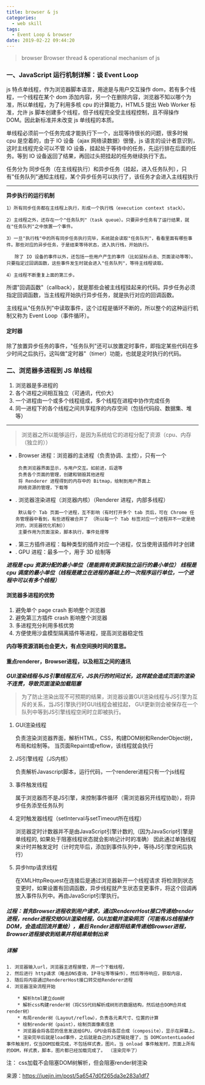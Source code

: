 ```yaml
---
title: browser & js 
categories:
  - web skill
tags:
  - Event Loop & browser
date: 2019-02-22 09:44:20
---
```


> browser Browser thread & operational mechanism of js 

<!--- more -->

### 一、JavaScript 运行机制详解：谈 Event Loop

 js 特点单线程，作为浏览器脚本语言，用途是与用户交互操作 dom，若有多个线程，一个线程在某个 dom 添加内容，另一个在删除内容，浏览器不知以哪个为准，所以单线程，为了利用多核 cpu 的计算能力，HTML5 提出 Web Worker 标准，允许 js 脚本创建多个线程，但子线程完全受主线程控制，且不得操作 DOM。因此新标准并未改变 js 单线程的本质。

单线程必须前一个任务完成才能执行下一个，出现等待很长的问题，很多时候 cpu 是空着的，由于 IO 设备（ajax 网络读数据）很慢，js 语言的设计者意识到，这时主线程完全可以不管 IO 设备，挂起处于等待中的任务，先运行排在后面的任务。等到 IO 设备返回了结果，再回过头把挂起的任务继续执行下去。

任务分为 同步任务（在主线程执行）和异步任务（挂起，进入任务队列），只有"任务队列"通知主线程，某个异步任务可以执行了，该任务才会进入主线程执行

---

**异步执行的运行机制**

    1）所有同步任务都在主线程上执行，形成一个执行栈（execution context stack）。

    2）主线程之外，还存在一个"任务队列"（task queue）。只要异步任务有了运行结果，就在"任务队列"之中放置一个事件。

    3）一旦"执行栈"中的所有同步任务执行完毕，系统就会读取"任务队列"，看看里面有哪些事件。那些对应的异步任务，于是结束等待状态，进入执行栈，开始执行。

       除了 IO 设备的事件以外，还包括一些用户产生的事件（比如鼠标点击、页面滚动等等）。只要指定过回调函数，这些事件发生时就会进入"任务队列"，等待主线程读取。

    4）主线程不断重复上面的第三步。

所谓"回调函数"（callback），就是那些会被主线程挂起来的代码。异步任务必须指定回调函数，当主线程开始执行异步任务，就是执行对应的回调函数。

主线程从"任务队列"中读取事件，这个过程是循环不断的，所以整个的这种运行机制又称为 Event Loop（事件循环）。

#### 定时器

除了放置异步任务的事件，"任务队列"还可以放置定时事件，即指定某些代码在多少时间之后执行。这叫做"定时器"（timer）功能，也就是定时执行的代码。

### 二、浏览器多进程到 JS 单线程

1. 浏览器是多进程的
2. 各个进程之间相互独立（可通讯，代价大）
3. 一个进程由一个或多个线程组成，多个线程在进程中协作完成任务
4. 同一进程下的各个线程之间共享程序的内存空间（包括代码段、数据集、堆等）

---

> 浏览器之所以能够运行，是因为系统给它的进程分配了资源（cpu、内存（独立的））

  - . Browser 进程：浏览器的主进程（负责协调、主控），只有一个
      ```
       负责浏览器界面显示，与用户交互。如前进，后退等
       负责各个页面的管理，创建和销毁其他进程
       将 Renderer 进程得到的内存中的 Bitmap，绘制到用户界面上
       网络资源的管理，下载等
      ```
  - . 浏览器渲染进程（浏览器内核）（Renderer 进程，内部多线程）
      ```
       默认每个 Tab 页面一个进程，互不影响（有时打开多个 tab 页后，可在 Chrome 任务管理器中看到，有些进程被合并了 （所以每一个 Tab 标签对应一个进程并不一定是绝对的，浏览器优化机制））
       主要作用为页面渲染，脚本执行，事件处理等
      ```
  - . 第三方插件进程：每种类型的插件对应一个进程，仅当使用该插件时才创建
  - . GPU 进程：最多一个，用于 3D 绘制等

**_进程是 cpu 资源分配的最小单位（是能拥有资源和独立运行的最小单位）_**
**_线程是 cpu 调度的最小单位（线程是建立在进程的基础上的一次程序运行单位，一个进程中可以有多个线程）_**

#### 浏览器多进程的优势

1. 避免单个 page crash 影响整个浏览器
2. 避免第三方插件 crash 影响整个浏览器
3. 多进程充分利用多核优势
4. 方便使用沙盒模型隔离插件等进程，提高浏览器稳定性

**内存等资源消耗也会更大，有点空间换时间的意思。**

#### 重点renderer，Browser进程，以及相互之间的通讯

***GUI渲染线程与JS引擎线程互斥，JS执行的时间过长，这样就会造成页面的渲染不连贯，导致页面渲染加载阻塞***

> 为了防止渲染出现不可预期的结果，浏览器设置GUI渲染线程与JS引擎为互斥的关系，当JS引擎执行时GUI线程会被挂起， GUI更新则会被保存在一个队列中等到JS引擎线程空闲时立即被执行。

  1. GUI渲染线程

        负责渲染浏览器界面，解析HTML，CSS，构建DOM树和RenderObject树，布局和绘制等。
        当页面Repaint或reflow，该线程就会执行

  2. JS引擎线程（JS内核）

        负责解析Javascript脚本，运行代码，一个renderer进程只有一个js线程

  3. 事件触发线程

        属于浏览器而不是JS引擎，来控制事件循环（需浏览器另开线程协助），将异步任务添至任务队列

  4. 定时触发器线程（setInterval与setTimeout所在线程）
  
        浏览器定时计数器并不是由JavaScript引擎计数的,（因为JavaScript引擎是单线程的, 如果处于阻塞线程状态就会影响记计时的准确）
        因此通过单独线程来计时并触发定时（计时完毕后，添加到事件队列中，等待JS引擎空闲后执行）

  5. 异步http请求线程

        在XMLHttpRequest在连接后是通过浏览器新开一个线程请求
        将检测到状态变更时，如果设置有回调函数，异步线程就产生状态变更事件，将这个回调再放入事件队列中。再由JavaScript引擎执行。

##### 过程：首先Browser进程收到用户请求，通过RendererHost接口传递给render进程，render进程交给GUI渲染线程，GUI加载并渲染网页（可能有JS线程操作DOM，会造成回流并重绘），最后 Render进程将结果传递给Browser进程，Browser进程接收到结果并将结果绘制出来

##### 详解

    1. 浏览器输入url，浏览器主进程接管，开一个下载线程，
    2. 然后进行 http请求（略去DNS查询，IP寻址等等操作），然后等待响应，获取内容，
    3. 随后将内容通过RendererHost接口转交给Renderer进程
    4. 浏览器渲染流程开始

        * 解析html建立dom树
        * 解析css构建render树（将CSS代码解析成树形的数据结构，然后结合DOM合并成render树）
        * 布局render树（Layout/reflow），负责各元素尺寸、位置的计算
        * 绘制render树（paint），绘制页面像素信息
        * 浏览器会将各层的信息发送给GPU，GPU会将各层合成（composite），显示在屏幕上。
        * 渲染完毕后就是load事件，之后就是自己的JS逻辑处理了，当 DOMContentLoaded 事件触发时，仅当DOM加载完成，不包括样式表，图片。当 onload 事件触发时，页面上所有的DOM，样式表，脚本，图片都已经加载完成了。 （渲染完毕了）

注： css加载不会阻塞DOM树解析，但会阻塞render树渲染

来源：https://juejin.im/post/5a6547d0f265da3e283a1df7

